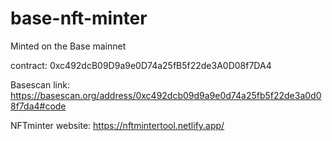 # base-nft-minter
Minted on the Base mainnet

contract: 0xc492dcB09D9a9e0D74a25fB5f22de3A0D08f7DA4

Basescan link: https://basescan.org/address/0xc492dcb09d9a9e0d74a25fb5f22de3a0d08f7da4#code

NFTminter website: https://nftmintertool.netlify.app/
